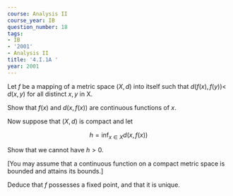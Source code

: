 ```yaml
---
course: Analysis II
course_year: IB
question_number: 18
tags:
- IB
- '2001'
- Analysis II
title: '4.I.1A '
year: 2001
---
```



Let $f$ be a mapping of a metric space $(X, d)$ into itself such that $d(f(x), f(y))<$ $d(x, y)$ for all distinct $x, y$ in $\mathrm{X}$.

Show that $f(x)$ and $d(x, f(x))$ are continuous functions of $x$.

Now suppose that $(X, d)$ is compact and let

$$h=\inf _{x \in X} d(x, f(x))$$

Show that we cannot have $h>0$.

[You may assume that a continuous function on a compact metric space is bounded and attains its bounds.]

Deduce that $f$ possesses a fixed point, and that it is unique.
